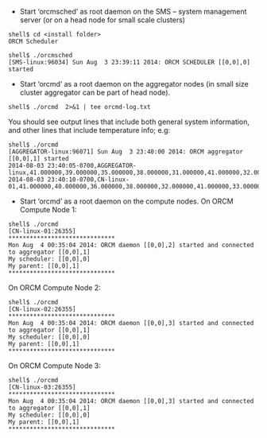 * Start ‘orcmsched’ as root daemon on the SMS – system management server (or on a head node for small scale clusters)
```
shell$ cd <install folder>
ORCM Scheduler

shell$ ./orcmsched
[SMS-linux:96034] Sun Aug  3 23:39:11 2014: ORCM SCHEDULER [[0,0],0] started
```

* Start ‘orcmd’ as a root daemon on the aggregator nodes (in small size cluster aggregator can be part of head node).
```
shell$ ./orcmd  2>&1 | tee orcmd-log.txt
```

You should see output lines that include both general system information, and other lines that include temperature info; e.g:
```
shell$ ./orcmd
[AGGREGATOR-linux:96071] Sun Aug  3 23:40:00 2014: ORCM aggregator [[0,0],1] started
2014-08-03 23:40:05-0700,AGGREGATOR-linux,41.000000,39.000000,35.000000,38.000000,31.000000,41.000000,32.000000,40.000000,39.000000,44.000000,38.000000,35.000000,44.000000,42.000000,38.000000,33.000000,37.000000,40.000000
2014-08-03 23:40:10-0700,CN-linux-01,41.000000,40.000000,36.000000,38.000000,32.000000,41.000000,33.000000,41.000000,39.000000,43.000000,39.000000,36.000000,43.000000,43.000000,38.000000,33.000000,37.000000,41.000000
```

* Start ‘orcmd’ as a root daemon on the compute nodes.
On ORCM Compute Node 1:
```
shell$ ./orcmd
[CN-linux-01:26355] 
******************************
Mon Aug  4 00:35:04 2014: ORCM daemon [[0,0],2] started and connected to aggregator [[0,0],1]
My scheduler: [[0,0],0]
My parent: [[0,0],1]
******************************
```

On ORCM Compute Node 2:
```
shell$ ./orcmd
[CN-linux-02:26355] 
******************************
Mon Aug  4 00:35:04 2014: ORCM daemon [[0,0],3] started and connected to aggregator [[0,0],1]
My scheduler: [[0,0],0]
My parent: [[0,0],1]
******************************
```

On ORCM Compute Node 3:
```
shell$ ./orcmd
[CN-linux-03:26355] 
******************************
Mon Aug  4 00:35:04 2014: ORCM daemon [[0,0],3] started and connected to aggregator [[0,0],1]
My scheduler: [[0,0],0]
My parent: [[0,0],1]
******************************
```
